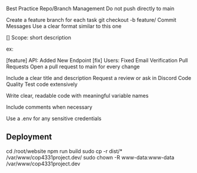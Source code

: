 Best Practice
Repo/Branch Management
Do not push directly to main

Create a feature branch for each task
git checkout -b feature/<branch-name>
Commit Messages
Use a clear format similar to this one

[<type>] Scope: short description

ex:

[feature] API: Added New Endpoint
[fix] Users: Fixed Email Verification
Pull Requests
Open a pull request to main for every change

Include a clear title and description
Request a review or ask in Discord
Code Quality
Test code extensively

Write clear, readable code with meaningful variable names

Include comments when necessary

Use a .env for any sensitive credentials

## Deployment

cd /root/website
npm run build
sudo cp -r dist/* /var/www/cop4331project.dev/
sudo chown -R www-data:www-data /var/www/cop4331project.dev
